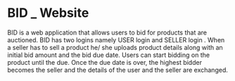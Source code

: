 # BID _ Website
BID is a web application that allows users to bid for products that are auctioned. BID has two logins namely USER login and SELLER login . When a seller has to sell a product he/ she uploads product details along with an initial bid amount and the bid due date. Users can start bidding on the product until the due. Once the due date is over, the highest bidder becomes the seller and the details of the user and the seller are exchanged.
